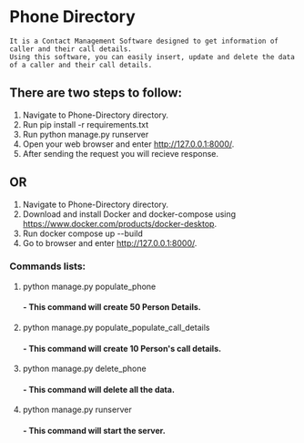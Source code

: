 # Phone Directory
    It is a Contact Management Software designed to get information of caller and their call details. 
    Using this software, you can easily insert, update and delete the data of a caller and their call details.

## There are two steps to follow:
1. Navigate to Phone-Directory directory.
2. Run pip install -r requirements.txt
3. Run python manage.py runserver
4. Open your web browser and enter http://127.0.0.1:8000/.
5. After sending the request you will recieve response.  

## OR

1. Navigate to Phone-Directory directory.
2. Download and install Docker and docker-compose using https://www.docker.com/products/docker-desktop.
3. Run docker compose up --build
4. Go to browser and enter http://127.0.0.1:8000/.

### Commands lists:
1. python manage.py populate_phone
    #### - This command will create 50 Person Details.   
2. python manage.py populate_populate_call_details
    #### - This command will create 10 Person's call details.
4. python manage.py delete_phone
    #### - This command will delete all the data.
5. python manage.py runserver
    #### - This command will start the server.
  

